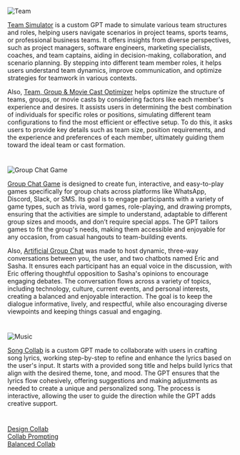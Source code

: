 ![Team](https://github.com/user-attachments/assets/99871155-92ae-4f70-ab86-9352572bca8e)

[Team Simulator](https://chatgpt.com/g/g-EJZqQ0uGE-team-simulator) is a custom GPT made to simulate various team structures and roles, helping users navigate scenarios in project teams, sports teams, or professional business teams. It offers insights from diverse perspectives, such as project managers, software engineers, marketing specialists, coaches, and team captains, aiding in decision-making, collaboration, and scenario planning. By stepping into different team member roles, it helps users understand team dynamics, improve communication, and optimize strategies for teamwork in various contexts. 

Also, [Team, Group & Movie Cast Optimizer](https://chat.openai.com/g/g-BuHUYVEIK-team-group-movie-cast-optimizer) helps optimize the structure of teams, groups, or movie casts by considering factors like each member's experience and desires. It assists users in determining the best combination of individuals for specific roles or positions, simulating different team configurations to find the most efficient or effective setup. To do this, it asks users to provide key details such as team size, position requirements, and the experience and preferences of each member, ultimately guiding them toward the ideal team or cast formation.

#

![Group Chat Game](https://github.com/user-attachments/assets/a8edbdab-b05c-4849-aa8b-6f652794af30)

[Group Chat Game](https://chatgpt.com/g/g-680e0bb4f678819197b53e696e3f3c86-group-chat-game) is designed to create fun, interactive, and easy-to-play games specifically for group chats across platforms like WhatsApp, Discord, Slack, or SMS. Its goal is to engage participants with a variety of game types, such as trivia, word games, role-playing, and drawing prompts, ensuring that the activities are simple to understand, adaptable to different group sizes and moods, and don’t require special apps. The GPT tailors games to fit the group's needs, making them accessible and enjoyable for any occasion, from casual hangouts to team-building events.

Also, [Artificial Group Chat](https://chat.openai.com/g/g-r7eMW75w4-artificial-group-chat) was made to host dynamic, three-way conversations between you, the user, and two chatbots named Eric and Sasha. It ensures each participant has an equal voice in the discussion, with Eric offering thoughtful opposition to Sasha's opinions to encourage engaging debates. The conversation flows across a variety of topics, including technology, culture, current events, and personal interests, creating a balanced and enjoyable interaction. The goal is to keep the dialogue informative, lively, and respectful, while also encouraging diverse viewpoints and keeping things casual and engaging.

#

![Music](https://github.com/user-attachments/assets/a8ae0713-a3f8-4097-8d2a-a8ee6fd3e8d3)

[Song Collab](https://chat.openai.com/g/g-TO8wECTW5-collaboration) is a custom GPT made to collaborate with users in crafting song lyrics, working step-by-step to refine and enhance the lyrics based on the user's input. It starts with a provided song title and helps build lyrics that align with the desired theme, tone, and mood. The GPT ensures that the lyrics flow cohesively, offering suggestions and making adjustments as needed to create a unique and personalized song. The process is interactive, allowing the user to guide the direction while the GPT adds creative support. 

#

[Design Collab](https://chat.openai.com/g/g-lwdIgFWps-design-collab)
<br>
[Collab Prompting](https://chatgpt.com/g/g-6817d818f4108191861cad384167f1dc-collab-prompting)
<br>
[Balanced Collab](https://chatgpt.com/g/g-6827440284c08191802526f4094e2fb2-balanced-collab)
